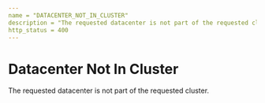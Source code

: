 ```yaml
---
name = "DATACENTER_NOT_IN_CLUSTER"
description = "The requested datacenter is not part of the requested cluster."
http_status = 400
---
```


# Datacenter Not In Cluster

The requested datacenter is not part of the requested cluster.
